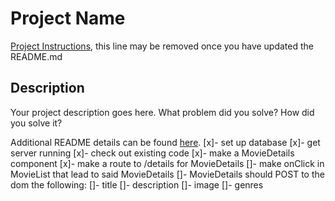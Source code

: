 # Project Name

[Project Instructions](./INSTRUCTIONS.md), this line may be removed once you have updated the README.md

## Description

Your project description goes here. What problem did you solve? How did you solve it?

Additional README details can be found [here](https://github.com/PrimeAcademy/readme-template/blob/master/README.md).
[x]- set up database
[x]- get server running
[x]- check out existing code
[x]- make a MovieDetails component
[x]- make a route to /details for MovieDetails
[]- make onClick in MovieList that lead to said MovieDetails
[]- MovieDetails should POST to the dom the following:
    []- title
    []- description
    []- image
    []- genres